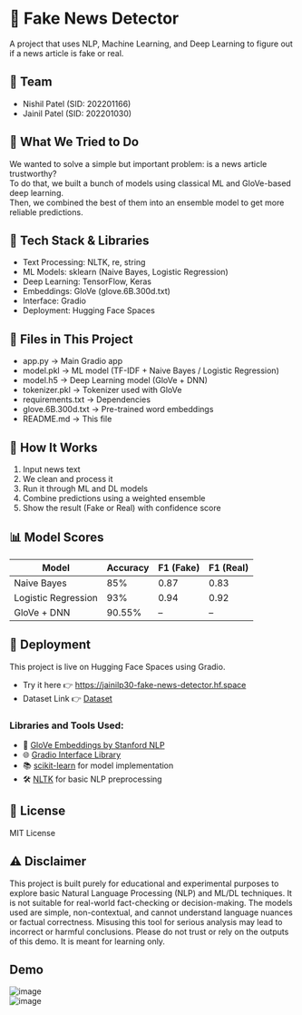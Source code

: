 # 📰 Fake News Detector

A project that uses NLP, Machine Learning, and Deep Learning to figure out if a news article is fake or real.

## 👥 Team
- Nishil Patel (SID: 202201166)  
- Jainil Patel (SID: 202201030)  

## 🎯 What We Tried to Do
We wanted to solve a simple but important problem: is a news article trustworthy?  
To do that, we built a bunch of models using classical ML and GloVe-based deep learning.  
Then, we combined the best of them into an ensemble model to get more reliable predictions.

## 🔧 Tech Stack & Libraries
- Text Processing: NLTK, re, string  
- ML Models: sklearn (Naive Bayes, Logistic Regression)  
- Deep Learning: TensorFlow, Keras  
- Embeddings: GloVe (glove.6B.300d.txt)  
- Interface: Gradio  
- Deployment: Hugging Face Spaces

## 📂 Files in This Project
- app.py → Main Gradio app  
- model.pkl → ML model (TF-IDF + Naive Bayes / Logistic Regression)  
- model.h5 → Deep Learning model (GloVe + DNN)  
- tokenizer.pkl → Tokenizer used with GloVe  
- requirements.txt → Dependencies  
- glove.6B.300d.txt → Pre-trained word embeddings  
- README.md → This file  

## 🧠 How It Works
1. Input news text  
2. We clean and process it  
3. Run it through ML and DL models  
4. Combine predictions using a weighted ensemble  
5. Show the result (Fake or Real) with confidence score

## 📊 Model Scores

| Model               | Accuracy | F1 (Fake) | F1 (Real) |
|--------------------|----------|-----------|-----------|
| Naive Bayes        | 85%      | 0.87      | 0.83      |
| Logistic Regression| 93%      | 0.94      | 0.92      |
| GloVe + DNN        | 90.55%   | –         | –         |

## 🚀 Deployment
This project is live on Hugging Face Spaces using Gradio.  
- Try it here 👉 https://jainilp30-fake-news-detector.hf.space  
- Dataset Link 👉 [Dataset](https://www.kaggle.com/datasets/stevenpeutz/misinformation-fake-news-text-dataset-79k)

### Libraries and Tools Used:
- 🧠 [GloVe Embeddings by Stanford NLP](https://nlp.stanford.edu/projects/glove/)  
- 🌐 [Gradio Interface Library](https://www.gradio.app/)  
- 📚 [scikit-learn](https://scikit-learn.org/) for model implementation  
- 🛠 [NLTK](https://www.nltk.org/) for basic NLP preprocessing  

## 📜 License
MIT License

## ⚠️ Disclaimer
This project is built purely for educational and experimental purposes to explore basic Natural Language Processing (NLP) and ML/DL techniques. It is not suitable for real-world fact-checking or decision-making. The models used are simple, non-contextual, and cannot understand language nuances or factual correctness. Misusing this tool for serious analysis may lead to incorrect or harmful conclusions. Please do not trust or rely on the outputs of this demo. It is meant for learning only.

## Demo
![image](https://github.com/user-attachments/assets/d2c38988-0299-458c-b63c-c9ada7c8eb7a)  
![image](https://github.com/user-attachments/assets/23a4fba6-47a6-459a-94a2-7d8425c93387)
